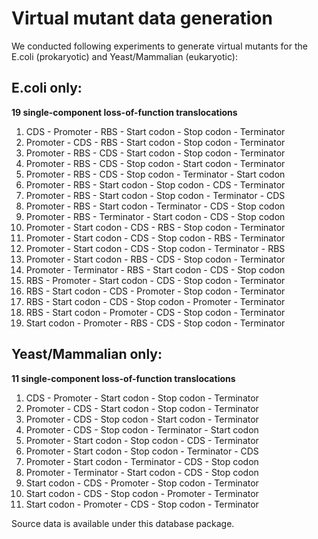 # Virtual mutant data generation
We conducted following experiments to generate virtual mutants for the E.coli (prokaryotic) 
and Yeast/Mammalian (eukaryotic):


## E.coli only:
**19 single-component loss-of-function translocations**
1. CDS - Promoter - RBS - Start codon - Stop codon - Terminator
2. Promoter - CDS - RBS - Start codon - Stop codon - Terminator
3. Promoter - RBS - CDS - Start codon - Stop codon - Terminator
4. Promoter - RBS - CDS - Stop codon - Start codon - Terminator 
5. Promoter - RBS - CDS - Stop codon - Terminator - Start codon 
6. Promoter - RBS - Start codon - Stop codon - CDS - Terminator 
7. Promoter - RBS - Start codon - Stop codon - Terminator - CDS 
8. Promoter - RBS - Start codon - Terminator - CDS - Stop codon 
9. Promoter - RBS - Terminator - Start codon - CDS - Stop codon 
10. Promoter - Start codon - CDS - RBS - Stop codon - Terminator 
11. Promoter - Start codon - CDS - Stop codon - RBS - Terminator 
12. Promoter - Start codon - CDS - Stop codon - Terminator - RBS 
13. Promoter - Start codon - RBS - CDS - Stop codon - Terminator 
14. Promoter - Terminator - RBS - Start codon - CDS - Stop codon 
15. RBS - Promoter - Start codon - CDS - Stop codon - Terminator 
16. RBS - Start codon - CDS - Promoter - Stop codon - Terminator 
17. RBS - Start codon - CDS - Stop codon - Promoter - Terminator 
18. RBS - Start codon - Promoter - CDS - Stop codon - Terminator 
19. Start codon - Promoter - RBS - CDS - Stop codon - Terminator


## Yeast/Mammalian only:
**11 single-component loss-of-function translocations**
1. CDS - Promoter - Start codon - Stop codon - Terminator 
2. Promoter - CDS - Start codon - Stop codon - Terminator 
3. Promoter - CDS - Stop codon - Start codon - Terminator 
4. Promoter - CDS - Stop codon - Terminator - Start codon 
5. Promoter - Start codon - Stop codon - CDS - Terminator 
6. Promoter - Start codon - Stop codon - Terminator - CDS 
7. Promoter - Start codon - Terminator - CDS - Stop codon 
8. Promoter - Terminator - Start codon - CDS - Stop codon 
9. Start codon - CDS - Promoter - Stop codon - Terminator 
10. Start codon - CDS - Stop codon - Promoter - Terminator 
11. Start codon - Promoter - CDS - Stop codon - Terminator


Source data is available under this database package.